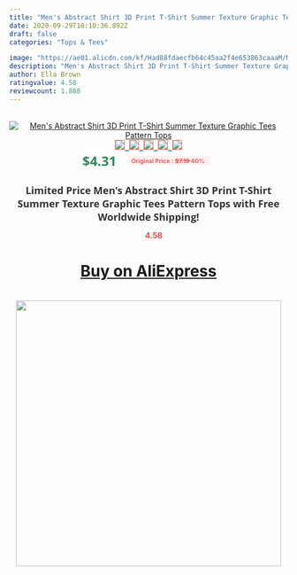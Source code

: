 ```yaml
---
title: "Men's Abstract Shirt 3D Print T-Shirt Summer Texture Graphic Tees Pattern Tops"
date: 2020-09-29T10:10:36.892Z
draft: false
categories: "Tops & Tees"

image: "https://ae01.alicdn.com/kf/Had88fdaecfb64c45aa2f4e653863caaaM/Men-s-Abstract-Shirt-3D-Print-T-Shirt-Summer-Texture-Graphic-Tees-Pattern-Tops.jpg"
description: "Men's Abstract Shirt 3D Print T-Shirt Summer Texture Graphic Tees Pattern Tops"
author: Ella Brown
ratingvalue: 4.58
reviewcount: 1.888
---
```

<br>
<div style="text-align: center;">
<a href="https://s.click.aliexpress.com/e/_AfiApf" target="_blank" rel="nofollow noopener noreferrer"><img alt="Men's Abstract Shirt 3D Print T-Shirt Summer Texture Graphic Tees Pattern Tops" class="magnifier-image" src="https://ae01.alicdn.com/kf/Had88fdaecfb64c45aa2f4e653863caaaM/Men-s-Abstract-Shirt-3D-Print-T-Shirt-Summer-Texture-Graphic-Tees-Pattern-Tops.jpg_640x640.jpg">
<br>
<img style="border:1px solid salmon" src="https://ae01.alicdn.com/kf/Had88fdaecfb64c45aa2f4e653863caaaM/Men-s-Abstract-Shirt-3D-Print-T-Shirt-Summer-Texture-Graphic-Tees-Pattern-Tops.jpg_120x120.jpg">&nbsp;&nbsp;<img style="border:1px solid salmon" src="https://ae01.alicdn.com/kf/Hb47b204de0c84df0a4f61b6906f04823k/Men-s-Abstract-Shirt-3D-Print-T-Shirt-Summer-Texture-Graphic-Tees-Pattern-Tops.jpg_120x120.jpg">&nbsp;&nbsp;<img style="border:1px solid salmon" src="_120x120.jpg">&nbsp;&nbsp;<img style="border:1px solid salmon" src="_120x120.jpg">&nbsp;&nbsp;<img style="border:1px solid salmon" src="_120x120.jpg"></a></div><br0>
<div style="text-align: center;"><span style="background-color: white; border: 0px; box-sizing: border-box; color: seagreen; display: inline-block; font-family: &quot;open sans&quot; , &quot;arial&quot; , &quot;helvetica&quot; , sans-serif , &quot;heiti&quot;; font-size: 24px; font-stretch: inherit; font-weight: 700; line-height: inherit; margin: 0px 10px 0px 0px; padding: 0px; vertical-align: middle;">$4.31 </span>
<span style="background: rgb(255 , 241 , 241); border-radius: 3px; border: 0px; box-sizing: border-box; color: #ff4747; display: inline-block; font-family: inherit; font-size: 12px; font-stretch: inherit; font-style: inherit; font-variant: inherit; font-weight: 600; line-height: inherit; margin: 0px; padding: 2px 5px; transform: scale(0.9); vertical-align: middle;">Original Price : <b style="text-decoration: line-through;">$7.19 </b> 40%&nbsp;&nbsp;</span></div>
<h1 style="color: #333333; display: inline-block; font-family: &quot;open sans&quot; , &quot;arial&quot; , &quot;helvetica&quot; , sans-serif , &quot;heiti&quot;; font-size: 18px; font-stretch: inherit; font-weight: 700; text-align: center;">Limited Price Men's Abstract Shirt 3D Print T-Shirt Summer Texture Graphic Tees Pattern Tops with Free Worldwide Shipping!</h1>
<div style="color: #ff4747; text-align: center;">
<img src="https://4.bp.blogspot.com/-M0ZcTcb-5uY/XleCXlxnR4I/AAAAAAAAAEc/OrjgMkXV1oMQFaCRZj5HQwOCBcu3w1FegCPcBGAYYCw/s1600/star.png" style="height: 15px;">&nbsp;<b>4.58</b></div>
<div class="button_cont" align="center"><a class="buynow_a" href="https://s.click.aliexpress.com/e/_AfiApf" target="_blank" rel="nofollow noopener noreferrer"><H1>Buy on AliExpress</H1></a></div><br>
<div class="separator" style="clear: both; text-align: center;">
<img src="https://lh3.googleusercontent.com/-pTy5HemUv9M/XlePHvY0dAI/AAAAAAAAAE4/0nX5iRUoIWY8eMW9Dpxeirr157OZliDIgCLcBGAsYHQ/s1600/badge.gif" width="480">
</div>
